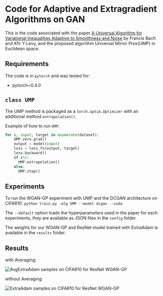 # Code for Adaptive and Extragradient Algorithms on GAN

This is the code associated with the paper [A Universal Algorithm for Variational Inequalities Adaptive to Smoothness and Noise](https://arxiv.org/abs/1902.01637) by Francis Bach and Kfir Y.Levy, and the proposed algortihm Universal Mirror Prox(UMP) in Euclidean space.

## Requirements

The code is in `pytorch` and was tested for:
- pytorch=0.4.0

## `class UMP`

The UMP method is packaged as a `torch.optim.Optimizer` with an additional method `extrapolation()`. 

Example of how to run `UMP`:
```python
for i, input, target in enumerate(dataset):
    UMP.zero_grad()
    output = model(input)
    loss = loss_fn(output, target)
    loss.backward()
    if i%2:
      UMP.extrapolation()
    else:
      UMP.step()
```

## Experiments

To run the WGAN-GP experiment with UMP and the DCGAN architecture on CIFAR10:
`python train.py -alg UMP --model dcgan --cuda`

The `--default` option loads the hyperparameters used in the paper for each experiments, they are available as JSON files in the `config` folder.

The weights for our WGAN-GP and ResNet model trained with ExtraAdam is available in the `results` folder.

## Results
with Averaging:

![AvgExtraAdam samples on CIFAR10 for ResNet WGAN-GP](results/ExtraAdam/gen_averaging/500000.png)

without Averaging:

![ExtraAdam samples on CIFAR10 for ResNet WGAN-GP](results/ExtraAdam/gen/500000.png)
